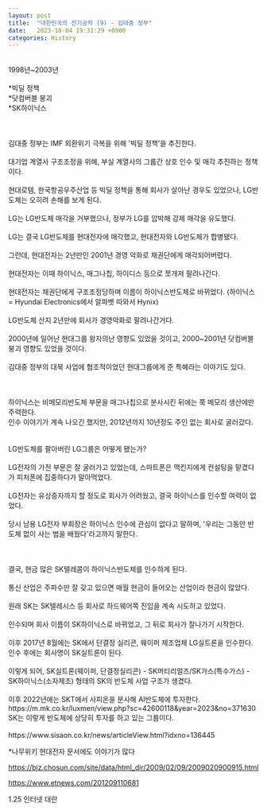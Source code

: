 ```yaml
---
layout: post
title:  "대한민국의 전기공학 (9) - 김대중 정부"
date:   2023-10-04 19:31:29 +0900
categories: History
---
```

<br>
1998년~2003년<br>
<br>
*빅딜 정책<br>
*닷컴버블 붕괴<br>
*SK하이닉스<br>
<br>
<br>
<br>
김대중 정부는 IMF 외환위기 극복을 위해 '빅딜 정책'을 추진한다.<br>
<br>
대기업 계열사 구조조정을 위해, 부실 계열사의 그룹간 상호 인수 및 매각 추진하는 정책이다.<br>
<br>
현대로템, 한국항공우주산업 등 빅딜 정책을 통해 회사가 살아난 경우도 있었으나, LG반도체는 오히려 손해를 보게 된다.<br>
<br>
LG는 LG반도체 매각을 거부했으나, 정부가 LG를 압박해 강제 매각을 유도했다.<br>
<br>
LG는 결국 LG반도체를 현대전자에 매각했고, 현대전자와 LG반도체가 합병됐다.<br>
<br>
그런데, 현대전자는 2년만인 2001년 경영 악화로 채권단에게 매각되어버렸다.<br>
<br>
현대전자는 이때 하이닉스, 매그나칩, 하이디스 등으로 쪼개져 팔려나간다.<br>
<br>
현대전자는 채권단에게 구조조정당하며 이름이 하이닉스반도체로 바뀌었다. (하이닉스 = Hyundai Electronics에서 알파벳 따와서 Hynix)<br>
<br>
LG반도체 산지 2년만에 회사가 경영악화로 팔려나간거다.<br>
<br>
2000년에 일어난 현대그룹 왕자의난 영향도 있었을 것이고, 2000~2001년 닷컴버블 붕괴 영향도 있었을 것이다.<br>
<br>
김대중 정부의 대북 사업에 협조적이었던 현대그룹에게 준 특혜라는 이야기도 있다.<br>
<br>
<br>
<br>
하이닉스는 비메모리반도체 부문을 매그나칩으로 분사시킨 뒤에는 쭉 메모리 생산에만 주력한다.
<br>
인수 이야기가 계속 나오긴 했지만, 2012년까지 10년정도 주인 없는 회사로 굴러갔다.
<br>
<br>
<br>
LG반도체를 팔아버린 LG그룹은 어떻게 됐는가?<br>
<br>
LG전자의 가전 부문은 잘 굴러가고 있었는데, 스마트폰은 맥킨지에게 컨설팅을 맡겼다가 피처폰에 집중하다가 말아먹었다.<br>
<br>
LG전자는 유상증자까지 할 정도로 회사가 어려웠고, 결국 하이닉스를 인수할 여력이 없었다.<br>
<br>
당시 남용 LG전자 부회장은 하이닉스 인수에 관심이 없다고 말하며, '우리는 그동안 반도체 없이 사는 법을 배웠다'라고까지 말한다.<br>
<br>
<br>
<br>
결국, 현금 많은 SK텔레콤이 하이닉스반도체를 인수하게 된다.<br>
<br>
통신 산업은 주파수만 잘 갖고 있으면 매월 현금이 들어오는 산업이라 현금이 많았다.<br>
<br>
원래 SK는 SK텔레시스 등 회사로 하드웨어쪽 진입을 계속 시도하고 있었다.<br>
<br>
인수되며 회사 이름이 SK하이닉스로 바뀌었고, 그 뒤로 회사가 잘나가기 시작한다.<br>
<br>
이후 2017년 8월에는 SK에서 단결정 실리콘, 웨이퍼 제조업체 LG실트론을 인수한다. 인수 후에는 회사명이 SK실트론이 된다.<br>
<br>
이렇게 되어, SK실트론(웨이퍼, 단결정실리콘) - SK머티리얼즈/SK가스(특수가스) - SK하이닉스(소자제조) 형태의 SK의 반도체 사업 구조가 생겼다.<br>
<br>
이후 2022년에는 SKT에서 사피온을 분사해 AI반도체에 투자한다.<br>
https://m.mk.co.kr/luxmen/view.php?sc=42600118&year=2023&no=371630<br>
SK는 이렇게 반도체에 상당히 투자를 하고 있는 그룹이다.<br>
<br>
https://www.sisaon.co.kr/news/articleView.html?idxno=136445

*나무위키 현대전자 문서에도 이야기가 많다

https://biz.chosun.com/site/data/html_dir/2009/02/09/2009020900915.html

https://www.etnews.com/201209110681

1.25 인터넷 대란